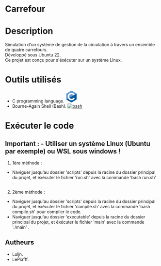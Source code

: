 # Carrefour

# Description

Simulation d'un système de gestion de la circulation à travers un ensemble de quatre carrefours.<br/>
Développé sous Ubuntu 22.<br/>
Ce projet est conçu pour s'éxécuter sur un système Linux.

# Outils utilisés

- C programming language. <a href="https://www.cprogramming.com/" target="_blank" rel="noreferrer"> <img src="https://raw.githubusercontent.com/devicons/devicon/master/icons/c/c-original.svg" alt="c" width="40" height="40"/> </a>
- Bourne-Again Shell (Bash). <a href="https://www.gnu.org/software/bash/" target="_blank" rel="noreferrer"> <img src="https://www.vectorlogo.zone/logos/gnu_bash/gnu_bash-icon.svg" alt="bash" width="40" height="40" style="background-color: white;"/> </a>

# Exécuter le code

## Important : - Utiliser un système Linux (Ubuntu par exemple) ou WSL sous windows !

1) 1ère méthode :

- Naviguer jusqu'au dossier 'scripts' depuis la racine du dossier principal du projet, et éxécuter le fichier 'run.sh' avec la commande 'bash run.sh' .

2) 2ème méthode :

- Naviguer jusqu'au dossier 'scripts' depuis la racine du dossier principal du projet, et éxécuter le fichier 'compile.sh' avec la commande 'bash compile.sh' pour compiler le code.
- Naviguer jusqu'au dossier 'executable' depuis la racine du dossier principal du projet, et éxécuter le fichier 'main' avec la commande './main' .

## Autheurs

- Luljn.
- LePiafff.